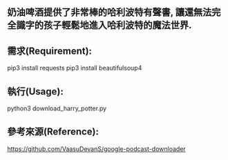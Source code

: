 ## 奶油啤酒提供了非常棒的哈利波特有聲書, 讓還無法完全識字的孩子輕鬆地進入哈利波特的魔法世界.

## 需求(Requirement):
<!-- start:code block -->
pip3 install requests
pip3 install beautifulsoup4
<!-- end:code block -->

## 執行(Usage):
<!-- start:code block -->
python3 download_harry_potter.py
<!-- end:code block -->

## 參考來源(Reference):
https://github.com/VaasuDevanS/google-podcast-downloader
